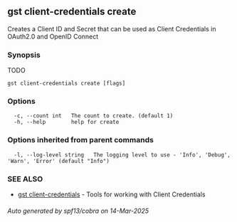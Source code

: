 ## gst client-credentials create

Creates a Client ID and Secret that can be used as Client Credentials in OAuth2.0 and OpenID Connect

### Synopsis

TODO

```
gst client-credentials create [flags]
```

### Options

```
  -c, --count int   The count to create. (default 1)
  -h, --help        help for create
```

### Options inherited from parent commands

```
  -l, --log-level string   The logging level to use - 'Info', 'Debug', 'Warn', 'Error' (default "Info")
```

### SEE ALSO

* [gst client-credentials](gst_client-credentials.md)	 - Tools for working with Client Credentials

###### Auto generated by spf13/cobra on 14-Mar-2025
